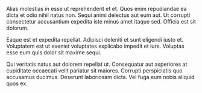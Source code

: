 Alias molestias in esse ut reprehenderit et et. Quos enim repudiandae ea dicta et odio nihil natus non. Sequi animi delectus aut eum aut. Ut corrupti consectetur accusantium expedita iste minus amet itaque sed. Officia est sit dolorum.
 Eaque est et expedita repellat. Adipisci deleniti et sunt eligendi iusto et. Voluptatem est ut eveniet voluptates explicabo impedit et iure. Voluptas esse eum quis dolor sit maxime sequi.
 Qui veritatis natus aut dolorem repellat ut. Consequatur aut asperiores at cupiditate occaecati velit pariatur sit maiores. Corrupti perspiciatis quo accusamus ducimus. Deserunt laboriosam dicta. Vel fuga eum nobis aliquid quos ex.
